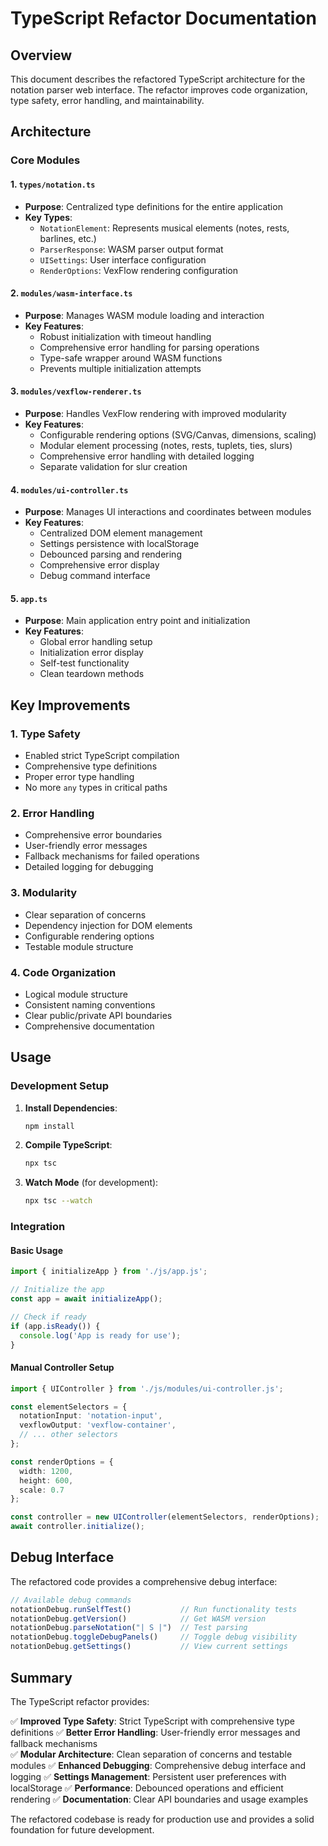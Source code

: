 # TypeScript Refactor Documentation

## Overview

This document describes the refactored TypeScript architecture for the notation parser web interface. The refactor improves code organization, type safety, error handling, and maintainability.

## Architecture

### Core Modules

#### 1. `types/notation.ts`
- **Purpose**: Centralized type definitions for the entire application
- **Key Types**:
  - `NotationElement`: Represents musical elements (notes, rests, barlines, etc.)
  - `ParserResponse`: WASM parser output format
  - `UISettings`: User interface configuration
  - `RenderOptions`: VexFlow rendering configuration

#### 2. `modules/wasm-interface.ts`
- **Purpose**: Manages WASM module loading and interaction
- **Key Features**:
  - Robust initialization with timeout handling
  - Comprehensive error handling for parsing operations
  - Type-safe wrapper around WASM functions
  - Prevents multiple initialization attempts

#### 3. `modules/vexflow-renderer.ts`
- **Purpose**: Handles VexFlow rendering with improved modularity
- **Key Features**:
  - Configurable rendering options (SVG/Canvas, dimensions, scaling)
  - Modular element processing (notes, rests, tuplets, ties, slurs)
  - Comprehensive error handling with detailed logging
  - Separate validation for slur creation

#### 4. `modules/ui-controller.ts`
- **Purpose**: Manages UI interactions and coordinates between modules
- **Key Features**:
  - Centralized DOM element management
  - Settings persistence with localStorage
  - Debounced parsing and rendering
  - Comprehensive error display
  - Debug command interface

#### 5. `app.ts`
- **Purpose**: Main application entry point and initialization
- **Key Features**:
  - Global error handling setup
  - Initialization error display
  - Self-test functionality
  - Clean teardown methods

## Key Improvements

### 1. Type Safety
- Enabled strict TypeScript compilation
- Comprehensive type definitions
- Proper error type handling
- No more `any` types in critical paths

### 2. Error Handling
- Comprehensive error boundaries
- User-friendly error messages
- Fallback mechanisms for failed operations
- Detailed logging for debugging

### 3. Modularity
- Clear separation of concerns
- Dependency injection for DOM elements
- Configurable rendering options
- Testable module structure

### 4. Code Organization
- Logical module structure
- Consistent naming conventions
- Clear public/private API boundaries
- Comprehensive documentation

## Usage

### Development Setup

1. **Install Dependencies**:
   ```bash
   npm install
   ```

2. **Compile TypeScript**:
   ```bash
   npx tsc
   ```

3. **Watch Mode** (for development):
   ```bash
   npx tsc --watch
   ```

### Integration

#### Basic Usage
```typescript
import { initializeApp } from './js/app.js';

// Initialize the app
const app = await initializeApp();

// Check if ready
if (app.isReady()) {
  console.log('App is ready for use');
}
```

#### Manual Controller Setup
```typescript
import { UIController } from './js/modules/ui-controller.js';

const elementSelectors = {
  notationInput: 'notation-input',
  vexflowOutput: 'vexflow-container',
  // ... other selectors
};

const renderOptions = {
  width: 1200,
  height: 600,
  scale: 0.7
};

const controller = new UIController(elementSelectors, renderOptions);
await controller.initialize();
```

## Debug Interface

The refactored code provides a comprehensive debug interface:

```javascript
// Available debug commands
notationDebug.runSelfTest()           // Run functionality tests
notationDebug.getVersion()            // Get WASM version
notationDebug.parseNotation("| S |")  // Test parsing
notationDebug.toggleDebugPanels()     // Toggle debug visibility
notationDebug.getSettings()           // View current settings
```

## Summary

The TypeScript refactor provides:

✅ **Improved Type Safety**: Strict TypeScript with comprehensive type definitions
✅ **Better Error Handling**: User-friendly error messages and fallback mechanisms  
✅ **Modular Architecture**: Clean separation of concerns and testable modules
✅ **Enhanced Debugging**: Comprehensive debug interface and logging
✅ **Settings Management**: Persistent user preferences with localStorage
✅ **Performance**: Debounced operations and efficient rendering
✅ **Documentation**: Clear API boundaries and usage examples

The refactored codebase is ready for production use and provides a solid foundation for future development.